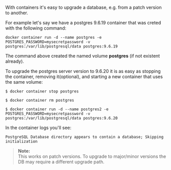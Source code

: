 With containers it's easy to upgrade a database, e.g. from a patch version to another.

For example let's say we have a postgres 9.6.19 container that was creted with the following command:<br/>
```console
docker container run -d --name postgres -e POSTGRES_PASSWORD=mysecretpassword -v postgres:/var/lib/postgresql/data postgres:9.6.19
```

The command above created the named volume **postgres** (if not existent already).

To upgrade the postgres server version to 9.6.20 it is as easy as stopping the container, removing it(optional), and starting a new container that uses the same volume:

```console
$ docker container stop postgres

$ docker container rm postgres

$ docker container run -d --name postgres2 -e POSTGRES_PASSWORD=mysecretpassword -v postgres:/var/lib/postgresql/data postgres:9.6.20
```
In the container logs you'll see:<br/>
```console
PostgreSQL Database directory appears to contain a database; Skipping initialization
```

>**Note:**<br/>
>This works on patch versions. To upgrade to major/minor versions the DB may require a different upgrade path.